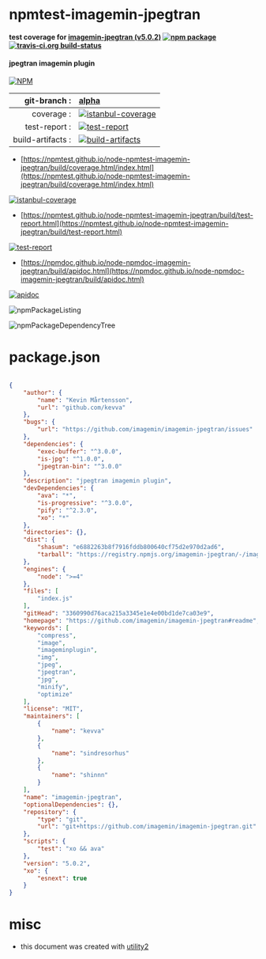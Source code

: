 # npmtest-imagemin-jpegtran

#### test coverage for  [imagemin-jpegtran (v5.0.2)](https://github.com/imagemin/imagemin-jpegtran#readme)  [![npm package](https://img.shields.io/npm/v/npmtest-imagemin-jpegtran.svg?style=flat-square)](https://www.npmjs.org/package/npmtest-imagemin-jpegtran) [![travis-ci.org build-status](https://api.travis-ci.org/npmtest/node-npmtest-imagemin-jpegtran.svg)](https://travis-ci.org/npmtest/node-npmtest-imagemin-jpegtran)

#### jpegtran imagemin plugin

[![NPM](https://nodei.co/npm/imagemin-jpegtran.png?downloads=true&downloadRank=true&stars=true)](https://www.npmjs.com/package/imagemin-jpegtran)

| git-branch : | [alpha](https://github.com/npmtest/node-npmtest-imagemin-jpegtran/tree/alpha)|
|--:|:--|
| coverage : | [![istanbul-coverage](https://npmtest.github.io/node-npmtest-imagemin-jpegtran/build/coverage.badge.svg)](https://npmtest.github.io/node-npmtest-imagemin-jpegtran/build/coverage.html/index.html)|
| test-report : | [![test-report](https://npmtest.github.io/node-npmtest-imagemin-jpegtran/build/test-report.badge.svg)](https://npmtest.github.io/node-npmtest-imagemin-jpegtran/build/test-report.html)|
| build-artifacts : | [![build-artifacts](https://npmtest.github.io/node-npmtest-imagemin-jpegtran/glyphicons_144_folder_open.png)](https://github.com/npmtest/node-npmtest-imagemin-jpegtran/tree/gh-pages/build)|

- [https://npmtest.github.io/node-npmtest-imagemin-jpegtran/build/coverage.html/index.html](https://npmtest.github.io/node-npmtest-imagemin-jpegtran/build/coverage.html/index.html)

[![istanbul-coverage](https://npmtest.github.io/node-npmtest-imagemin-jpegtran/build/screenCapture.buildCi.browser.%252Ftmp%252Fbuild%252Fcoverage.lib.html.png)](https://npmtest.github.io/node-npmtest-imagemin-jpegtran/build/coverage.html/index.html)

- [https://npmtest.github.io/node-npmtest-imagemin-jpegtran/build/test-report.html](https://npmtest.github.io/node-npmtest-imagemin-jpegtran/build/test-report.html)

[![test-report](https://npmtest.github.io/node-npmtest-imagemin-jpegtran/build/screenCapture.buildCi.browser.%252Ftmp%252Fbuild%252Ftest-report.html.png)](https://npmtest.github.io/node-npmtest-imagemin-jpegtran/build/test-report.html)

- [https://npmdoc.github.io/node-npmdoc-imagemin-jpegtran/build/apidoc.html](https://npmdoc.github.io/node-npmdoc-imagemin-jpegtran/build/apidoc.html)

[![apidoc](https://npmdoc.github.io/node-npmdoc-imagemin-jpegtran/build/screenCapture.buildCi.browser.%252Ftmp%252Fbuild%252Fapidoc.html.png)](https://npmdoc.github.io/node-npmdoc-imagemin-jpegtran/build/apidoc.html)

![npmPackageListing](https://npmtest.github.io/node-npmtest-imagemin-jpegtran/build/screenCapture.npmPackageListing.svg)

![npmPackageDependencyTree](https://npmtest.github.io/node-npmtest-imagemin-jpegtran/build/screenCapture.npmPackageDependencyTree.svg)



# package.json

```json

{
    "author": {
        "name": "Kevin Mårtensson",
        "url": "github.com/kevva"
    },
    "bugs": {
        "url": "https://github.com/imagemin/imagemin-jpegtran/issues"
    },
    "dependencies": {
        "exec-buffer": "^3.0.0",
        "is-jpg": "^1.0.0",
        "jpegtran-bin": "^3.0.0"
    },
    "description": "jpegtran imagemin plugin",
    "devDependencies": {
        "ava": "*",
        "is-progressive": "^3.0.0",
        "pify": "^2.3.0",
        "xo": "*"
    },
    "directories": {},
    "dist": {
        "shasum": "e6882263b8f7916fddb800640cf75d2e970d2ad6",
        "tarball": "https://registry.npmjs.org/imagemin-jpegtran/-/imagemin-jpegtran-5.0.2.tgz"
    },
    "engines": {
        "node": ">=4"
    },
    "files": [
        "index.js"
    ],
    "gitHead": "3360990d76aca215a3345e1e4e00bd1de7ca03e9",
    "homepage": "https://github.com/imagemin/imagemin-jpegtran#readme",
    "keywords": [
        "compress",
        "image",
        "imageminplugin",
        "img",
        "jpeg",
        "jpegtran",
        "jpg",
        "minify",
        "optimize"
    ],
    "license": "MIT",
    "maintainers": [
        {
            "name": "kevva"
        },
        {
            "name": "sindresorhus"
        },
        {
            "name": "shinnn"
        }
    ],
    "name": "imagemin-jpegtran",
    "optionalDependencies": {},
    "repository": {
        "type": "git",
        "url": "git+https://github.com/imagemin/imagemin-jpegtran.git"
    },
    "scripts": {
        "test": "xo && ava"
    },
    "version": "5.0.2",
    "xo": {
        "esnext": true
    }
}
```



# misc
- this document was created with [utility2](https://github.com/kaizhu256/node-utility2)
